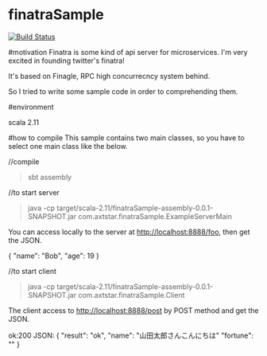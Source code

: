 # finatraSample

[![Build Status](https://travis-ci.org/axtstar/finatraSample.svg?branch=master)](https://travis-ci.org/axtstar/finatraSample)

#motivation
Finatra is some kind of api server for microservices.
I'm very excited in founding twitter's finatra!

It's based on Finagle, RPC high concurrecncy system behind.

So I tried to write some sample code in order to comprehending them.

#environment

scala 2.11

#how to compile
This sample contains two main classes, so you have to select one main class like the below.

//compile

>sbt assembly

//to start server

>java -cp target/scala-2.11/finatraSample-assembly-0.0.1-SNAPSHOT.jar com.axtstar.finatraSample.ExampleServerMain

You can access locally to the server at <a href='http://localhost:8888/foo'>http://localhost:8888/foo</a>, then get the JSON.

   {
      "name": "Bob",
      "age": 19
    }

//to start client

>java -cp target/scala-2.11/finatraSample-assembly-0.0.1-SNAPSHOT.jar com.axtstar.finatraSample.Client

The client access to <a href='http://localhost:8888/post'>http://localhost:8888/post</a> by POST method and get the JSON.

ok:200
JSON:
             {
             "result": "ok",
             "name": "山田太郎さんこんにちは"
             "fortune": ""
             }
